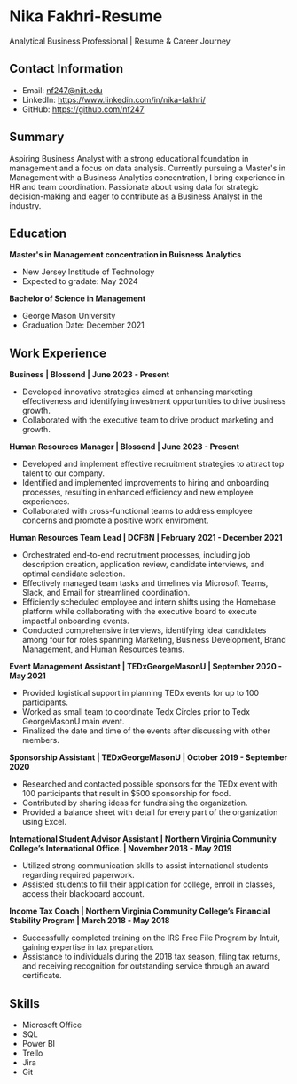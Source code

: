 # Nika Fakhri-Resume
Analytical Business Professional | Resume &amp; Career Journey

## Contact Information
- Email: nf247@njit.edu
- LinkedIn: https://www.linkedin.com/in/nika-fakhri/
- GitHub: https://github.com/nf247

## Summary
Aspiring Business Analyst with a strong educational foundation in management and a focus on data analysis. Currently pursuing a Master's in Management with a Business Analytics concentration, I bring experience in HR and team coordination. Passionate about using data for strategic decision-making and eager to contribute as a Business Analyst in the industry.

## Education
**Master's in Management concentration in Buisness Analytics**
- New Jersey Institude of Technology
- Expected to gradate: May 2024

**Bachelor of Science in Management**
- George Mason University
- Graduation Date: December 2021

## Work Experience
**Business  | Blossend | June 2023 - Present**
- Developed innovative strategies aimed at enhancing marketing effectiveness and identifying investment opportunities to drive business growth.
- Collaborated with the executive team to drive product marketing and growth.

**Human Resources Manager  | Blossend | June 2023 - Present**
- Developed and implement effective recruitment strategies to attract top talent to our company.
- Identified and implemented improvements to hiring and onboarding processes, resulting in enhanced efficiency and new employee experiences.
- Collaborated with cross-functional teams to address employee concerns and promote a positive work enviroment.

**Human Resources Team Lead  | DCFBN | February 2021 - December 2021**
- Orchestrated end-to-end recruitment processes, including job description creation, application review, candidate interviews, and optimal candidate selection.
- Effectively managed team tasks and timelines via Microsoft Teams, Slack, and Email for streamlined coordination.
- Efficiently scheduled employee and intern shifts using the Homebase platform while collaborating with the executive board to execute impactful onboarding events.
- Conducted comprehensive interviews, identifying ideal candidates among four for roles spanning Marketing, Business Development, Brand Management, and Human Resources teams.

**Event Management Assistant  | TEDxGeorgeMasonU | September 2020 - May 2021**
- Provided logistical support in planning TEDx events for up to 100 participants.
- Worked as small team to coordinate Tedx Circles prior to Tedx GeorgeMasonU main event.
- Finalized the date and time of the events after discussing with other members.

**Sponsorship Assistant  | TEDxGeorgeMasonU | October 2019 - September 2020**
- Researched and contacted possible sponsors for the TEDx event with 100 participants that result in $500 sponsorship for food.
- Contributed by sharing ideas for fundraising the organization.
- Provided a balance sheet with detail for every part of the organization using Excel.

**International Student Advisor Assistant  | Northern Virginia Community College’s International Office. | November 2018 - May 2019**
- Utilized strong communication skills to assist international students regarding required paperwork.
- Assisted students to fill their application for college, enroll in classes, access their blackboard account.

**Income Tax Coach  | Northern Virginia Community College’s Financial Stability Program | March 2018 - May 2018**
- Successfully completed training on the IRS Free File Program by Intuit, gaining expertise in tax preparation.
- Assistance to individuals during the 2018 tax season, filing tax returns, and receiving recognition for outstanding service through an award certificate.

## Skills
- Microsoft Office
- SQL
- Power BI
- Trello
- Jira
- Git
